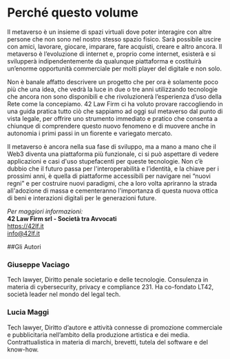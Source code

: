 # Perché questo volume

Il metaverso è un insieme di spazi virtuali dove poter interagire con altre persone che non sono nel nostro stesso spazio fisico. Sarà possibile uscire con amici, lavorare, giocare, imparare, fare acquisti, creare e altro ancora.  Il metaverso è l’evoluzione di internet e, proprio come internet, esisterà e si svilupperà indipendentemente da qualunque piattaforma e costituirà un’enorme opportunità commerciale per molti player del digitale e non solo. 

Non è banale affatto descrivere un progetto che per ora è solamente poco più che una idea, che vedrà la luce in due o tre anni utilizzando tecnologie che ancora non sono disponibili e che rivoluzionerà l’esperienza d’uso della Rete come la concepiamo. 42 Law Firm ci ha voluto provare raccogliendo in una guida pratica tutto ciò che sappiamo ad oggi sul metaverso dal punto di vista legale, per offrire uno strumento immediato e pratico che consenta a chiunque di comprendere questo nuovo fenomeno e di muovere anche in autonomia i primi passi in un fiorente e variegato mercato.

Il metaverso è ancora nella sua fase di sviluppo, ma a mano a mano che il Web3 diventa una piattaforma più funzionale, ci si può aspettare di vedere applicazioni e casi d'uso stupefacenti per queste tecnologie. Non c’è dubbio che il futuro passa per l'interoperabilità e l’identità, e la chiave per i prossimi anni, è quella di piattaforme accessibili per navigare nei “nuovi regni” e per costruire nuovi paradigmi, che a loro volta apriranno la strada all'adozione di massa e cementeranno l'importanza di questa nuova ottica di beni e interazioni digitali per le generazioni future.

*Per maggiori informazioni:*  
**42 Law Firm srl - Società tra Avvocati**  
https://42lf.it  
info@42lf.it


##Gli Autori

### Giuseppe Vaciago
Tech lawyer, Diritto penale societario e delle tecnologie. Consulenza in materia di cybersecurity, privacy e compliance 231. Ha co-fondato LT42, società leader nel mondo del legal tech.

### Lucia Maggi
Tech lawyer, Diritto d’autore e attività connesse di promozione commerciale e pubblicitaria nell’ambito della produzione artistica e dei media. Contrattualistica in materia di marchi, brevetti, tutela del software e del know-how.